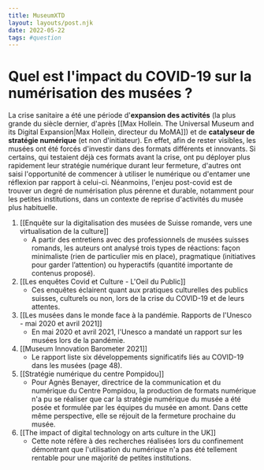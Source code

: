 ```yaml
---
title: MuseumXTD
layout: layouts/post.njk
date: 2022-05-22
tags: #question
---
```

# Quel est l'impact du COVID-19 sur la numérisation des musées ?
La crise sanitaire a été une période d'**expansion des activités** (la plus grande du siècle dernier, d'après [[Max Hollein. The Universal Museum and its Digital Expansion|Max Hollein, directeur du MoMA]]) et de **catalyseur de stratégie numérique** (et non d'initiateur). En effet, afin de rester visibles, les musées ont été forcés d'investir dans des formats différents et innovants. 
Si certains, qui testaient déjà ces formats avant la crise, ont pu déployer plus rapidement leur stratégie numérique durant leur fermeture, d'autres ont saisi l'opportunité de commencer à utiliser le numérique ou d'entamer une réflexion par rapport à celui-ci. 
Néanmoins, l'enjeu post-covid est de trouver un degré de numérisation plus pérenne et durable, notamment pour les petites institutions, dans un contexte de reprise d'activités du musée plus habituelle. 

1. [[Enquête sur la digitalisation des musées de Suisse romande, vers une virtualisation de la culture]]
	- A partir des entretiens avec des professionnels de musées suisses romands, les auteurs ont analysé trois types de réactions: façon minimaliste (rien de particulier mis en place), pragmatique (initiatives pour garder l’attention) ou hyperactifs (quantité importante de contenus proposé). 
2. [[Les enquêtes Covid et Culture - L'Oeil du Public]]
	- Ces enquêtes éclairent quant aux pratiques culturelles des publics suisses, culturels ou non, lors de la crise du COVID-19 et de leurs attentes.
3.  [[Les musées dans le monde face à la pandémie. Rapports de l'Unesco - mai 2020 et avril 2021]] 
	- En mai 2020 et avril 2021, l'Unesco a mandaté un rapport sur les musées lors de la pandémie.  
4. [[Museum Innovation Barometer 2021]]
	- Le rapport liste six développements significatifs liés au COVID-19 dans les musées (page 48). 
5. [[Stratégie numérique du centre Pompidou]] 
	- Pour Agnès Benayer, directrice de la communication et du numérique du Centre Pompidou, la production de formats numérique n'a pu se réaliser que car la stratégie numérique du musée a été posée et formulée par les équipes du musée en amont. Dans cette même perspective, elle se réjouit de la fermeture prochaine du musée.  
6. [[The impact of digital technology on arts culture in the UK]]
	- Cette note réfère à des recherches réalisées lors du confinement démontrant que l'utilisation du numérique n'a pas été tellement rentable pour une majorité de petites institutions.    
